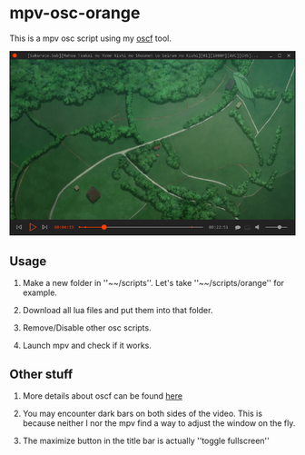 # mpv-osc-orange

This is a mpv osc script using my [oscf](https://github.com/maoiscat/mpv-osc-framework) tool.

![preview](https://github.com/maoiscat/mpv-osc-orange/blob/main/preview.png)

## Usage

1. Make a new folder in ''\~\~/scripts''. Let's take ''\~\~/scripts/orange'' for example.

2. Download all lua files and put them into that folder.

3. Remove/Disable other osc scripts.

4. Launch mpv and check if it works.

## Other stuff

1. More details about oscf can be found [here](https://github.com/maoiscat/mpv-osc-framework/)

2. You may encounter dark bars on both sides of the video. This is because neither I nor the mpv find a way to adjust the window on the fly.

3. The maximize button in the title bar is actually ''toggle fullscreen''
